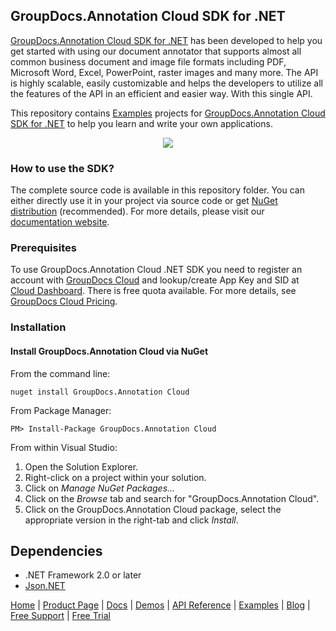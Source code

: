 ## GroupDocs.Annotation Cloud SDK for .NET

[GroupDocs.Annotation Cloud SDK for .NET](https://products.groupdocs.cloud/annotation/net) has been developed to help you get started with using our document annotator that supports almost all common business document and image file formats including PDF, Microsoft Word, Excel, PowerPoint, raster images and many more. The API is highly scalable, easily customizable and helps the developers to utilize all the features of the API in an efficient and easier way. With this single API.

This repository contains [Examples](Examples) projects for [GroupDocs.Annotation Cloud SDK for .NET](https://products.groupdocs.cloud/annotation/net) to help you learn and write your own applications.

<p align="center">

  <a title="Download complete GroupDocs.Annotation Cloud SDK Examples for .NET source code" href="https://github.com/groupdocs-annotation-cloud/groupdocs-annotation-cloud-dotnet-samples/archive/master.zip">
	<img src="https://raw.github.com/AsposeExamples/java-examples-dashboard/master/images/downloadZip-Button-Large.png" />
  </a>
</p>


### How to use the SDK?
The complete source code is available in this repository folder. You can either directly use it in your project via source code or get [NuGet distribution](https://www.nuget.org/packages/GroupDocs.Annotation-Cloud/) (recommended). For more details, please visit our [documentation website](https://docs.groupdocs.cloud/annotation/available-sdks/).

### Prerequisites

To use GroupDocs.Annotation Cloud .NET SDK you need to register an account with [GroupDocs Cloud](https://groupdocs.cloud) and lookup/create App Key and SID at [Cloud Dashboard](https://dashboard.groupdocs.cloud/#/apps). There is free quota available. For more details, see [GroupDocs Cloud Pricing](https://purchase.groupdocs.cloud/pricing).

### Installation

#### Install GroupDocs.Annotation Cloud via NuGet

From the command line:

	nuget install GroupDocs.Annotation Cloud

From Package Manager:

	PM> Install-Package GroupDocs.Annotation Cloud

From within Visual Studio:

1. Open the Solution Explorer.
2. Right-click on a project within your solution.
3. Click on *Manage NuGet Packages...*
4. Click on the *Browse* tab and search for "GroupDocs.Annotation Cloud".
5. Click on the GroupDocs.Annotation Cloud package, select the appropriate version in the right-tab and click *Install*.

## Dependencies
- .NET Framework 2.0 or later
- [Json.NET](https://www.nuget.org/packages/Newtonsoft.Json/)


[Home](https://www.groupdocs.cloud/) | [Product Page](https://products.groupdocs.cloud/annotation/net) | [Docs](https://docs.groupdocs.cloud/annotation/) | [Demos](https://products.groupdocs.app/annotation/family) | [API Reference](https://apireference.groupdocs.cloud/annotation/) | [Examples](https://github.com/groupdocs-annotation-cloud/groupdocs-annotation-cloud-dotnet-samples) | [Blog](https://blog.groupdocs.cloud/category/annotation/) | [Free Support](https://forum.groupdocs.cloud/c/annotation) | [Free Trial](https://purchase.groupdocs.cloud/trial)
